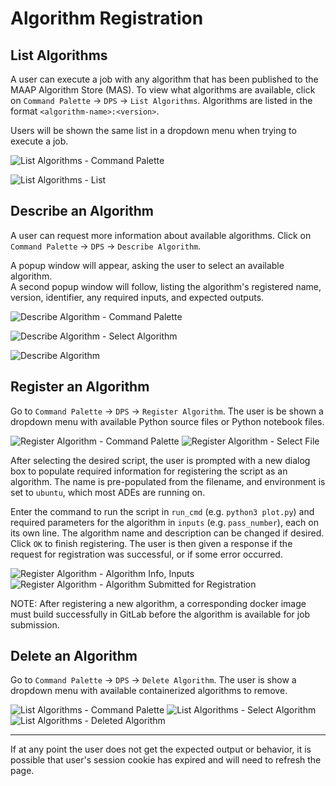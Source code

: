 # Algorithm Registration

## List Algorithms

A user can execute a job with any algorithm that has been published to the MAAP Algorithm Store (MAS).  To view what algorithms are available, click on `Command Palette` -> `DPS` -> `List Algorithms`.  Algorithms are listed in the format `<algorithm-name>:<version>`.

Users will be shown the same list in a dropdown menu when trying to execute a job.

![List Algorithms - Command Palette](./images/list1.png)

![List Algorithms - List](./images/list2.png)

## Describe an Algorithm

A user can request more information about available algorithms.  Click on `Command Palette` -> `DPS` -> `Describe Algorithm`.

A popup window will appear, asking the user to select an available algorithm.  
A second popup window will follow, listing the algorithm's registered name, version, identifier, any required inputs, and expected outputs.

![Describe Algorithm - Command Palette](./images/describe1.png)

![Describe Algorithm - Select Algorithm](./images/describe2.png)

![Describe Algorithm](./images/describe3.png)

## Register an Algorithm

Go to `Command Palette` -> `DPS` -> `Register Algorithm`. The user is be shown a dropdown menu with available Python source files or Python notebook files.

![Register Algorithm - Command Palette](./images/register1.png)
![Register Algorithm - Select File](./images/register2.png)

After selecting the desired script, the user is prompted with a new dialog box to populate required information for registering the script as an algorithm.  The name is pre-populated from the filename, and environment is set to `ubuntu`, which most ADEs are running on.

Enter the command to run the script in `run_cmd` (e.g. `python3 plot.py`) and required parameters for the algorithm in `inputs` (e.g. `pass_number`), each on its own line.  The algorithm name and description can be changed if desired.  Click `OK` to finish registering.  The user is then given a response if the request for registration was successful, or if some error occurred.

![Register Algorithm - Algorithm Info, Inputs](./images/register3.png)
![Register Algorithm - Algorithm Submitted for Registration](./images/register4.png)


NOTE: After registering a new algorithm, a corresponding docker image must build successfully in GitLab before the algorithm is available for job submission.

## Delete an Algorithm

Go to `Command Palette` -> `DPS` -> `Delete Algorithm`.  The user is show a dropdown menu with available containerized algorithms to remove.

![List Algorithms - Command Palette](./images/delete1.png)
![List Algorithms - Select Algorithm](./images/delete2.png)
![List Algorithms - Deleted Algorithm](./images/delete3.png)

---
If at any point the user does not get the expected output or behavior, it is possible that user's session cookie has expired and will need to refresh the page.
